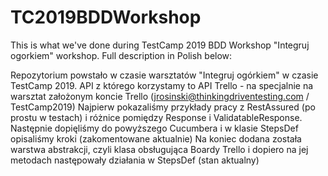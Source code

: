 # TC2019BDDWorkshop
This is what we've done during TestCamp 2019 BDD Workshop "Integruj ogorkiem" workshop. Full description in Polish below:

Repozytorium powstało w czasie warsztatów "Integruj ogórkiem" w czasie TestCamp 2019. 
API z którego korzystamy to API Trello - na specjalnie na warsztat założonym koncie Trello (jrosinski@thinkingdriventesting.com / TestCamp2019) 
Najpierw pokazaliśmy przykłady pracy z RestAssured (po prostu w testach) i różnice pomiędzy Response i ValidatableResponse. 
Następnie dopięliśmy do powyższego Cucumbera i w klasie StepsDef opisaliśmy kroki (zakomentowane aktualnie) 
Na koniec dodana została warstwa abstrakcji, czyli klasa obsługująca Boardy Trello i dopiero na jej metodach następowały działania w StepsDef (stan aktualny)
